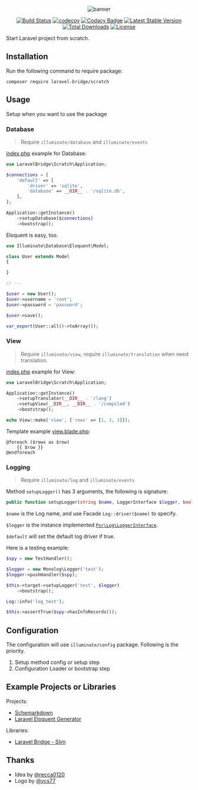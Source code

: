 <p align="center">
<img src="https://laravel-bridge.github.io/banner.svg" alt="banner">
</p>

<p align="center">
<a href="https://travis-ci.com/laravel-bridge/scratch"><img src="https://travis-ci.com/laravel-bridge/scratch.svg?branch=master" alt="Build Status"></a>
<a href="https://codecov.io/gh/laravel-bridge/scratch"><img src="https://codecov.io/gh/laravel-bridge/scratch/branch/master/graph/badge.svg" alt="codecov"></a>
<a href="https://www.codacy.com/gh/laravel-bridge/scratch"><img src="https://api.codacy.com/project/badge/Grade/f0b586d036aa4924a343051339b9b433" alt="Codacy Badge"></a>
<a href="https://packagist.org/packages/laravel-bridge/scratch"><img src="https://poser.pugx.org/laravel-bridge/scratch/v/stable" alt="Latest Stable Version"></a>
<a href="https://packagist.org/packages/laravel-bridge/scratch"><img src="https://poser.pugx.org/laravel-bridge/scratch/d/total.svg" alt="Total Downloads"></a>
<a href="https://packagist.org/packages/laravel-bridge/scratch"><img src="https://poser.pugx.org/laravel-bridge/scratch/license" alt="License"></a>
</p>

Start Laravel project from scratch.

## Installation

Run the following command to require package:

    composer require laravel-bridge/scratch

## Usage

Setup when you want to use the package

### Database

> Require `illuminate/database` and `illuminate/events`

[index.php](/examples/database/index.php) example for Database:

```php
use LaravelBridge\Scratch\Application;

$connections = [
    'default' => [
        'driver' => 'sqlite',
        'database' => __DIR__ . '/sqlite.db',
    ],
];

Application::getInstance()
    ->setupDatabase($connections)
    ->bootstrap();
```

Eloquent is easy, too.

```php
use Illuminate\Database\Eloquent\Model;

class User extends Model
{

}

// ---

$user = new User();
$user->username = 'root';
$user->password = 'password';

$user->save();

var_export(User::all()->toArray());
```

### View

> Require `illuminate/view`, require `illuminate/translation` when need translation.

[index.php](/examples/view/index.php) example for View: 

```php
use LaravelBridge\Scratch\Application;

Application::getInstance()
    ->setupTranslator(__DIR__ . '/lang')
    ->setupView(__DIR__, __DIR__ . '/compiled')
    ->bootstrap();

echo View::make('view', ['rows' => [1, 2, 3]]);
```

Template example [view.blade.php](/examples/view/view.blade.php):

```blade
@foreach ($rows as $row)
    {{ $row }}
@endforeach
```

### Logging

> Require `illuminate/log` and `illuminate/events`

Method `setupLogger()` has 3 arguments, the following is signature:

```php
public function setupLogger(string $name, LoggerInterface $logger, bool $default = true);
```

`$name` is the Log name, and use Facade `Log::driver($name)` to specify.

`$logger` is the instance implemented [`Psr\Log\LoggerInterface`](https://www.php-fig.org/psr/psr-3/).

`$default` will set the default log driver if true.

Here is a testing example:

```php
$spy = new TestHandler();

$logger = new Monolog\Logger('test');
$logger->pushHandler($spy);

$this->target->setupLogger('test', $logger)
    ->bootstrap();

Log::info('log_test');

$this->assertTrue($spy->hasInfoRecords());
```

## Configuration

The configuration will use `illuminate/config` package. Following is the priority.

1. Setup method config or setup step
2. Configuration Loader or bootstrap step

## Example Projects or Libraries

Projects:

* [Schemarkdown](https://github.com/MilesChou/schemarkdown)
* [Laravel Eloquent Generator](https://github.com/104corp/laravel-eloquent-generator)

Libraries:

* [Laravel Bridge - Slim](https://github.com/laravel-bridge/slim)

## Thanks

* Idea by [@recca0120](https://github.com/recca0120/laravel-bridge)
* Logo by [@ycs77](https://github.com/ycs77)
